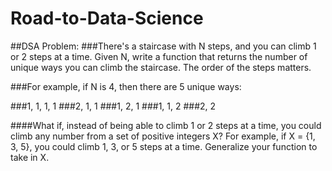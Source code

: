 # Road-to-Data-Science

##DSA Problem:
###There's a staircase with N steps, and you can climb 1 or 2 steps at a time. Given N, write a function that returns the number of unique ways you can climb the staircase. The order of the steps matters.

###For example, if N is 4, then there are 5 unique ways:

###1, 1, 1, 1
###2, 1, 1
###1, 2, 1
###1, 1, 2
###2, 2

####What if, instead of being able to climb 1 or 2 steps at a time, you could climb any number from a set of positive integers X? For example, if X = {1, 3, 5}, you could climb 1, 3, or 5 steps at a time. Generalize your function to take in X.
